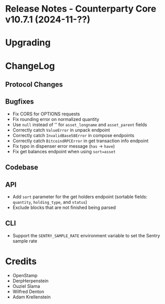 # Release Notes - Counterparty Core v10.7.1 (2024-11-??)



# Upgrading


# ChangeLog

## Protocol Changes

## Bugfixes

- Fix CORS for OPTIONS requests
- Fix rounding error on normalized quantity
- Use `null` instead of '' for `asset_longname` and `asset_parent` fields
- Correctly catch `ValueError` in unpack endpoint
- Correctly catch `InvalidBase58Error` in compose endpoints
- Correctly catch `BitcoindRPCError` in get transaction info endpoint
- Fix typo in dispenser error message (`has` -> `have`)
- Fix get balances endpoint when using `sort=asset`

## Codebase


## API

- Add `sort` parameter for the get holders endpoint (sortable fields: `quantity`, `holding_type`, and `status`)
- Exclude blocks that are not finished being parsed

## CLI

- Support the `SENTRY_SAMPLE_RATE` environment variable to set the Sentry sample rate

# Credits

* OpenStamp
* DerpHerpenstein
* Ouziel Slama
* Wilfred Denton
* Adam Krellenstein
